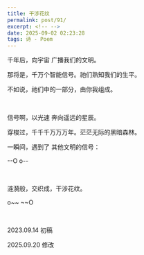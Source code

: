 ```yaml
---
title: 干涉花纹
permalink: post/91/
excerpt: <!-- -->
date: 2025-09-02 02:23:28
tags: 诗 - Poem
---
```


千年后，向宇宙 广播我们的文明。

那将是，千万个智能信号。祂们熟知我们的生平。

不如说，祂们中的一部分，由你我组成。

<br>

信号啊，以光速 奔向遥远的星辰。

穿梭过，千千千万万万年。茫茫无际的黑暗森林。

一瞬间，遇到了 其他文明的信号：

--O o--

<br>

涟漪般，交织成，干涉花纹。

o\~\~ \~\~O

<br>

2023.09.14 初稿

2025.09.20 修改